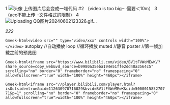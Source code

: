 1
![头像](https://github.com/20230922/20230922.github.io/assets/145755340/8b3c5cf9-34e6-436b-a592-9d668193307e)
上传图片后会变成一堆代码
#2
（video is too big····需要＜10m）
3
（acc不能上传···文件格式的限制）
4
![Uploading QQ图片20240602123326.gif…]()

_222_


`Gmeek-html<video src="" type="video/xxx" controls width="100%"></video>`
autoplay //自动播放
loop //循环播放
muted //静音
poster //第一帧加载之前的预览图

`Gmeek-html<iframe src="https://www.bilibili.com/video/BV1tFVWeMEwK/?share_source=copy_web&vd_source=b9980a35eba194e51ffe2dd48a3564c5" scrolling="no" border="0" frameborder="no" framespacing="0" allowfullscreen="true" width="100%" height="460px"></iframe>`

`Gmeek-html<iframe src="//player.bilibili.com/player.html?isOutside=true&aid=112630970716029&bvid=BV1tFVWeMEwK&cid=500001585270771&p=1" scrolling="no" border="0" frameborder="no" framespacing="0" allowfullscreen="true">width="100%" height="460px"></iframe>`